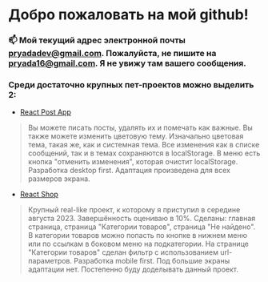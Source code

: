 # Добро пожаловать на мой github!

### 📫 Мой текущий адрес электронной почты pryadadev@gmail.com. Пожалуйста, не пишите на pryada16@gmail.com. Я не увижу там вашего сообщения.

### Среди достаточно крупных пет-проектов можно выделить 2:
- [React Post App](https://pryadadev.github.io/react-pet-api)
> Вы можете писать посты, удалять их и помечать как важные. Вы также можете изменить цветовую тему. Изначально цветовая тема, такая же, как и системная тема. Все изменения как в списке сообщений, так и в темах сохраняются в localStorage. В меню есть кнопка "отменить изменения", которая очистит localStorage. Разработка desktop first. Адаптация произведена для всех размеров экрана.
- [React Shop](https://pryadadev.github.io/shop)
> Крупный real-like проект, к которому я приступил в середине августа 2023. Завершённость оцениваю в 10%. Сделаны: главная страница, страница "Категории товаров", страница "Не найдено". В категории товаров можно попасть по кнопке в нижнем меню или по ссылкам в боковом меню на подкатегории. На странице "Категории товаров" сделан фильтр с использованием url-параметров. Разработка mobile first. Под большие экраны адаптации нет. Постепенно буду доделывать данный проект.
